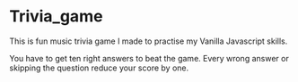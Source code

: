 # Trivia_game
This is fun music trivia game I made to practise my Vanilla Javascript skills.

You have to get ten right answers to beat the game.
Every wrong answer or skipping the question reduce your score by one.
